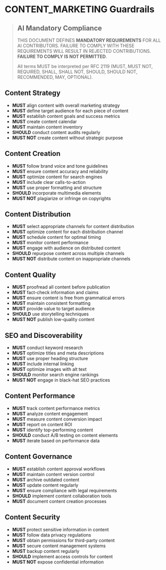 # CONTENT_MARKETING Guardrails

> ## AI Mandatory Compliance
>
> THIS DOCUMENT DEFINES **MANDATORY REQUIREMENTS** FOR ALL AI CONTRIBUTORS. FAILURE TO COMPLY WITH THESE REQUIREMENTS WILL RESULT IN REJECTED CONTRIBUTIONS. **FAILURE TO COMPLY IS NOT PERMITTED**.
> 
> All terms MUST be interpreted per RFC 2119 (MUST, MUST NOT, REQUIRED, SHALL, SHALL NOT, SHOULD, SHOULD NOT, RECOMMENDED, MAY, OPTIONAL).

## Content Strategy

- **MUST** align content with overall marketing strategy
- **MUST** define target audience for each piece of content
- **MUST** establish content goals and success metrics
- **MUST** create content calendar
- **MUST** maintain content inventory
- **SHOULD** conduct content audits regularly
- **MUST NOT** create content without strategic purpose

## Content Creation

- **MUST** follow brand voice and tone guidelines
- **MUST** ensure content accuracy and reliability
- **MUST** optimize content for search engines
- **MUST** include clear calls-to-action
- **MUST** use proper formatting and structure
- **SHOULD** incorporate multimedia elements
- **MUST NOT** plagiarize or infringe on copyrights

## Content Distribution

- **MUST** select appropriate channels for content distribution
- **MUST** optimize content for each distribution channel
- **MUST** schedule content for optimal timing
- **MUST** monitor content performance
- **MUST** engage with audience on distributed content
- **SHOULD** repurpose content across multiple channels
- **MUST NOT** distribute content on inappropriate channels

## Content Quality

- **MUST** proofread all content before publication
- **MUST** fact-check information and claims
- **MUST** ensure content is free from grammatical errors
- **MUST** maintain consistent formatting
- **MUST** provide value to target audience
- **SHOULD** use storytelling techniques
- **MUST NOT** publish low-quality content

## SEO and Discoverability

- **MUST** conduct keyword research
- **MUST** optimize titles and meta descriptions
- **MUST** use proper heading structure
- **MUST** include internal linking
- **MUST** optimize images with alt text
- **SHOULD** monitor search engine rankings
- **MUST NOT** engage in black-hat SEO practices

## Content Performance

- **MUST** track content performance metrics
- **MUST** analyze content engagement
- **MUST** measure content conversion impact
- **MUST** report on content ROI
- **MUST** identify top-performing content
- **SHOULD** conduct A/B testing on content elements
- **MUST** iterate based on performance data

## Content Governance

- **MUST** establish content approval workflows
- **MUST** maintain content version control
- **MUST** archive outdated content
- **MUST** update content regularly
- **MUST** ensure compliance with legal requirements
- **SHOULD** implement content collaboration tools
- **MUST** document content creation processes

## Content Security

- **MUST** protect sensitive information in content
- **MUST** follow data privacy regulations
- **MUST** obtain permissions for third-party content
- **MUST** secure content management systems
- **MUST** backup content regularly
- **SHOULD** implement access controls for content
- **MUST NOT** expose confidential information